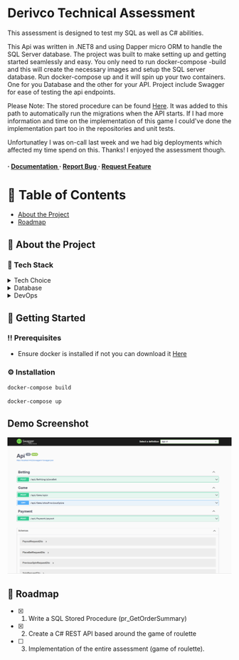 # Derivco Technical Assessment
This assessment is designed to test my SQL as well as C# abilities. 

<div>

<p> This Api was written in .NET8 and using Dapper micro ORM to handle the SQL Server database. The project was built to make setting up and getting started seamlessly and easy. You only need to run docker-compose -build and this will create the necessary images and setup the SQL server database. Run docker-compose up and it will spin up your two containers. One for you Database and the other for your API. Project include Swagger for ease of testing the api endpoints.</p>
<p>Please Note: The stored procedure can be found <a href="assessment/api/Scripts"> Here</a>. It was added to this path to automatically run the migrations when the API starts. If I had more information and time on the implementation of this game I could've done the implementation part too in the repositories and unit tests. </p> <p>Unfortunatley I was on-call last week and we had big deployments which affected my time spend on this. Thanks! I enjoyed the assessment though.</p>

<h4> <span> · </span> <a href="https://github.com/Reagang/derivco_tech_assessment/blob/master/README.md"> Documentation </a> <span> · </span> <a href="https://github.com/Reagang/derivco_tech_assessment/issues"> Report Bug </a> <span> · </span> <a href="https://github.com/Reagang/derivco_tech_assessment/issues"> Request Feature </a> </h4>


</div>

# :notebook_with_decorative_cover: Table of Contents

- [About the Project](#star2-about-the-project)
- [Roadmap](#compass-roadmap)


## :star2: About the Project
### :space_invader: Tech Stack
<details> <summary>Tech Choice</summary> <ul>
<li><a href="https://dotnet.microsoft.com/en-us/download/dotnet/8.0">.NET8</a></li>
<li><a href="https://github.com/DapperLib/Dapper">Dapper</a></li>
<li><a href="https://dbup.readthedocs.io/en/latest/">DbUp</a></li>
<li><a href="https://swagger.io/">Swagger</a></li>
</ul> </details>
<details> <summary>Database</summary> <ul>
<li><a href="https://hub.docker.com/_/microsoft-mssql-server/">MS SQL Server</a></li>
</ul> </details>
<details> <summary>DevOps</summary> <ul>
<li><a href="https://docs.docker.com/">Docker</a></li>
</ul> </details>

## :toolbox: Getting Started

### :bangbang: Prerequisites

- Ensure docker is installed if not you can download it <a href="https://docs.docker.com/desktop/install/windows-install/"> Here</a>


### :gear: Installation


```bash
docker-compose build
```

```bash
docker-compose up
```

## Demo Screenshot
![Alt text](assessment/Demo.png?raw=true "Swagger UI")

## :compass: Roadmap

* [x] 1. Write a SQL Stored Procedure (pr_GetOrderSummary)
* [x] 2. Create a C# REST API based around the game of roulette
* [ ] 3. Implementation of the entire assessment (game of roulette).
